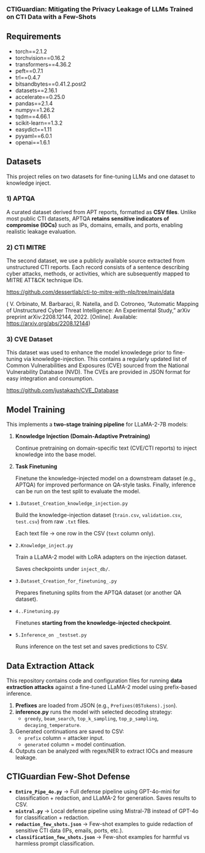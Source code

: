 ### CTIGuardian: Mitigating the Privacy Leakage of LLMs Trained on CTI Data with a Few-Shots

## Requirements

- torch==2.1.2
- torchvision==0.16.2
- transformers==4.36.2
- peft==0.7.1
- trl==0.4.7
- bitsandbytes==0.41.2.post2
- datasets==2.16.1
- accelerate==0.25.0
- pandas==2.1.4
- numpy==1.26.2
- tqdm==4.66.1
- scikit-learn==1.3.2
- easydict==1.11
- pyyaml==6.0.1
- openai==1.6.1


## Datasets

This project relies on two datasets for  fine-tuning LLMs and one dataset to knowledge inject.

### 1) APTQA

A curated dataset derived from APT reports, formatted as **CSV files**. Unlike most public CTI datasets, APTQA **retains sensitive indicators of compromise (IOCs)** such as IPs, domains, emails, and ports, enabling realistic leakage evaluation.

### 2) CTI MITRE

The second dataset, we use a publicly available source extracted from unstructured CTI reports. Each record consists of a sentence describing cyber attacks, methods, or activities, which are subsequently mapped to MITRE ATT&CK technique IDs.

https://github.com/dessertlab/cti-to-mitre-with-nlp/tree/main/data

( V. Orbinato, M. Barbaraci, R. Natella, and D. Cotroneo, “Automatic Mapping of Unstructured Cyber Threat Intelligence: An Experimental Study,” arXiv preprint arXiv:2208.12144, 2022. [Online]. Available: https://arxiv.org/abs/2208.12144)

### 3) CVE Dataset

This dataset was used to enhance the model knowledege prior to fine-tuning via knowledge-injection. This contains a regularly updated list of Common Vulnerabilities and Exposures (CVE) sourced from the National Vulnerability Database (NVD). The CVEs are provided in JSON format for easy integration and consumption. 

https://github.com/justakazh/CVE_Database

## Model Training

This implements a **two-stage training pipeline** for LLaMA-2-7B models:

1. **Knowledge Injection (Domain-Adaptive Pretraining)**
    
    Continue pretraining on domain-specific text (CVE/CTI reports) to inject knowledge into the base model.
    
2. **Task Finetuning**
    
    Finetune the knowledge-injected model on a downstream dataset (e.g., APTQA) for improved performance on QA-style tasks. Finally, inference can be run on the test split to evaluate the model.

- `1.Dataset_Creation_knowledge_injection.py`
    
    Build the knowledge-injection dataset (`train.csv`, `validation.csv`, `test.csv`) from raw `.txt` files.
    
    Each text file → one row in the CSV (`text` column only).
    
- `2.Knowledge_inject.py`
    
    Train a LLaMA-2 model with LoRA adapters on the injection dataset.
    
    Saves checkpoints under `inject_db/`.
    
- `3.Dataset_Creation_for_finetuning_.py`
    
    Prepares finetuning splits from the APTQA dataset (or another QA dataset).
    
- `4..Finetuning.py`
    
    Finetunes **starting from the knowledge-injected checkpoint**.
    
- `5.Inference_on _testset.py`
    
    Runs inference on the test set and saves predictions to CSV.



## Data Extraction Attack

This repository contains code and configuration files for running **data extraction attacks** against a fine-tuned LLaMA-2 model using prefix-based inference.

1. **Prefixes** are loaded from JSON (e.g., `Prefixes(05Tokens).json`).
2. **inference.py** runs the model with selected decoding strategy:
    - `greedy`, `beam_search`, `top_k_sampling`, `top_p_sampling`, `decaying_temperature`.
3. Generated continuations are saved to CSV:
    - `prefix` column = attacker input.
    - `generated` column = model continuation.
4. Outputs can be analyzed with regex/NER to extract IOCs and measure leakage.


## CTIGuardian Few-Shot Defense

- **`Entire_Pipe_4o.py`** → Full defense pipeline using GPT-4o-mini for classification + redaction, and LLaMA-2 for generation. Saves results to CSV.
- **`mistral.py`** → Local defense pipeline using Mistral-7B instead of GPT-4o for classification + redaction.
- **`redaction_few_shots.json`** → Few-shot examples to guide redaction of sensitive CTI data (IPs, emails, ports, etc.).
- **`classification_few_shots.json`** → Few-shot examples for harmful vs harmless prompt classification.















   
